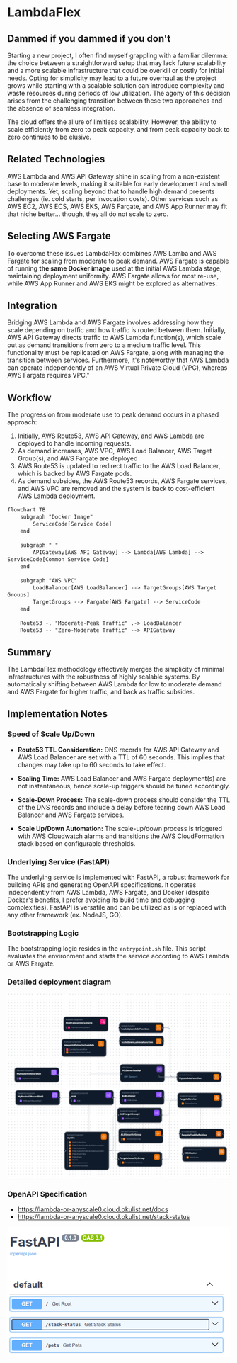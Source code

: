 # LambdaFlex

## Dammed if you dammed if you don't

Starting a new project, I often find myself grappling with a familiar dilemma: the choice between a straightforward setup that may lack future scalability and a more scalable infrastructure that could be overkill or costly for initial needs. Opting for simplicity may lead to a future overhaul as the project grows while starting with a scalable solution can introduce complexity and waste resources during periods of low utilization. The agony of this decision arises from the challenging transition between these two approaches and the absence of seamless integration.

The cloud offers the allure of limitless scalability. However, the ability to scale efficiently from zero to peak capacity, and from peak capacity back to zero continues to be elusive.

## Related Technologies

AWS Lambda and AWS API Gateway shine in scaling from a non-existent base to moderate levels, making it suitable for early development and small deployments. Yet, scaling beyond that to handle high demand presents challenges (ie. cold starts, per invocation costs). Other services such as AWS EC2, AWS ECS, AWS EKS, AWS Fargate, and AWS App Runner may fit that niche better... though, they all do not scale to zero.

## Selecting AWS Fargate

To overcome these issues LambdaFlex combines AWS Lamba and AWS Fargate for scaling from moderate to peak demand. AWS Fargate is capable of running **the same Docker image** used at the initial AWS Lambda stage, maintaining deployment uniformity. AWS Fargate allows for most re-use, while AWS App Runner and AWS EKS might be explored as alternatives.

## Integration

Bridging AWS Lambda and AWS Fargate involves addressing how they scale depending on traffic and how traffic is routed between them. Initially, AWS API Gateway directs traffic to AWS Lambda function(s), which scale out as demand transitions from zero to a medium traffic level. This functionality must be replicated on AWS Fargate, along with managing the transition between services. Furthermore, it's noteworthy that AWS Lambda can operate independently of an AWS Virtual Private Cloud (VPC), whereas AWS Fargate requires VPC."

## Workflow

The progression from moderate use to peak demand occurs in a phased approach:

1. Initially, AWS Route53, AWS API Gateway, and AWS Lambda are deployed to handle incoming requests. 
2. As demand increases, AWS VPC, AWS Load Balancer, AWS Target Group(s), and AWS Fargate are deployed
3. AWS Route53 is updated to redirect traffic to the AWS Load Balancer, which is backed by AWS Fargate pods.
4. As demand subsides, the AWS Route53 records, AWS Fargate services, and AWS VPC are removed and the system is back to cost-efficient AWS Lambda deployment.

```mermaid
flowchart TB
    subgraph "Docker Image"
        ServiceCode[Service Code]
    end

    subgraph " "
        APIGateway[AWS API Gateway] --> Lambda[AWS Lambda] --> ServiceCode[Common Service Code]
    end

    subgraph "AWS VPC"
        LoadBalancer[AWS LoadBalancer] --> TargetGroups[AWS Target Groups]
        TargetGroups --> Fargate[AWS Fargate] --> ServiceCode
    end

    Route53 -. "Moderate-Peak Traffic" .-> LoadBalancer    
    Route53 -- "Zero-Moderate Traffic" --> APIGateway

```

## Summary

The LambdaFlex methodology effectively merges the simplicity of minimal infrastructures with the robustness of highly scalable systems. By automatically shifting between AWS Lambda for low to moderate demand and AWS Fargate for higher traffic, and back as traffic subsides.

## Implementation Notes

### Speed of Scale Up/Down

- **Route53 TTL Consideration:** DNS records for AWS API Gateway and AWS Load Balancer are set with a TTL of 60 seconds. This implies that changes may take up to 60 seconds to take effect.
  
- **Scaling Time:** AWS Load Balancer and AWS Fargate deployment(s) are not instantaneous, hence scale-up triggers should be tuned accordingly.

- **Scale-Down Process:** The scale-down process should consider the TTL of the DNS records and include a delay before tearing down AWS Load Balancer and AWS Fargate services.

- **Scale Up/Down Automation:** The scale-up/down process is triggered with AWS Cloudwatch alarms and transitions the AWS CloudFormation stack based on configurable thresholds.

### Underlying Service (FastAPI)
The underlying service is implemented with FastAPI, a robust framework for building APIs and generating OpenAPI specifications. It operates independently from AWS Lambda, AWS Fargate, and Docker (despite Docker's benefits, I prefer avoiding its build time and debugging complexities). FastAPI is versatile and can be utilized as is or replaced with any other framework (ex. NodeJS, GO).

### Bootstrapping Logic

The bootstrapping logic resides in the `entrypoint.sh` file. This script evaluates the environment and starts the service according to AWS Lambda or AWS Fargate.

### Detailed deployment diagram
![alt text](./doc/deployment.png "application-composer-template")

### OpenAPI Specification
* https://lambda-or-anyscale0.cloud.okulist.net/docs
* https://lambda-or-anyscale0.cloud.okulist.net/stack-status

![alt text](./doc/openapi.png "openapi")